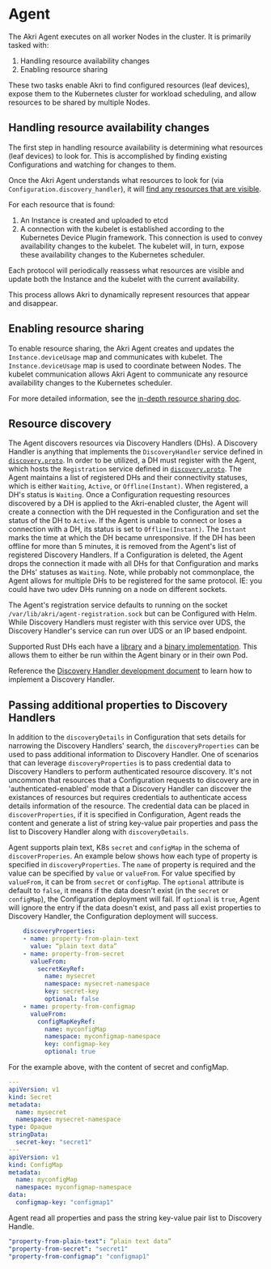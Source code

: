 # Agent

The Akri Agent executes on all worker Nodes in the cluster. It is primarily tasked with:

1. Handling resource availability changes
2. Enabling resource sharing

These two tasks enable Akri to find configured resources (leaf devices), expose them to the Kubernetes cluster for workload scheduling, and allow resources to be shared by multiple Nodes.

## Handling resource availability changes

The first step in handling resource availability is determining what resources (leaf devices) to look for. This is accomplished by finding existing Configurations and watching for changes to them.

Once the Akri Agent understands what resources to look for (via `Configuration.discovery_handler`), it will [find any resources that are visible](agent-in-depth.md#resource-discovery).

For each resource that is found:

1. An Instance is created and uploaded to etcd
2. A connection with the kubelet is established according to the Kubernetes Device Plugin framework.  This connection is used to convey availability changes to the kubelet. The kubelet will, in turn, expose these availability changes to the Kubernetes scheduler.

Each protocol will periodically reassess what resources are visible and update both the Instance and the kubelet with the current availability.

This process allows Akri to dynamically represent resources that appear and disappear.

## Enabling resource sharing

To enable resource sharing, the Akri Agent creates and updates the `Instance.deviceUsage` map and communicates with kubelet. The `Instance.deviceUsage` map is used to coordinate between Nodes. The kubelet communication allows Akri Agent to communicate any resource availability changes to the Kubernetes scheduler.

For more detailed information, see the [in-depth resource sharing doc](resource-sharing-in-depth.md).

## Resource discovery

The Agent discovers resources via Discovery Handlers (DHs). A Discovery Handler is anything that implements the `DiscoveryHandler` service defined in [`discovery.proto`](https://github.com/project-akri/akri/blob/main/discovery-utils/proto/discovery.proto). In order to be utilized, a DH must register with the Agent, which hosts the `Registration` service defined in [`discovery.proto`](https://github.com/project-akri/akri/blob/main/discovery-utils/proto/discovery.proto). The Agent maintains a list of registered DHs and their connectivity statuses, which is either `Waiting`, `Active`, or `Offline(Instant)`. When registered, a DH's status is `Waiting`. Once a Configuration requesting resources discovered by a DH is applied to the Akri-enabled cluster, the Agent will create a connection with the DH requested in the Configuration and set the status of the DH to `Active`. If the Agent is unable to connect or loses a connection with a DH, its status is set to `Offline(Instant)`. The `Instant` marks the time at which the DH became unresponsive. If the DH has been offline for more than 5 minutes, it is removed from the Agent's list of registered Discovery Handlers. If a Configuration is deleted, the Agent drops the connection it made with all DHs for that Configuration and marks the DHs' statuses as `Waiting`. Note, while probably not commonplace, the Agent allows for multiple DHs to be registered for the same protocol. IE: you could have two udev DHs running on a node on different sockets.

The Agent's registration service defaults to running on the socket `/var/lib/akri/agent-registration.sock` but can be Configured with Helm. While Discovery Handlers must register with this service over UDS, the Discovery Handler's service can run over UDS or an IP based endpoint.

Supported Rust DHs each have a [library](https://github.com/project-akri/akri/tree/main/discovery-handlers) and a [binary implementation](https://github.com/project-akri/akri/tree/main/discovery-handler-modules). This allows them to either be run within the Agent binary or in their own Pod.

Reference the [Discovery Handler development document](../development/handler-development.md) to learn how to implement a Discovery Handler.

## Passing additional properties to Discovery Handlers

In addition to the `discoveryDetails` in Configuration that sets details for narrowing the Discovery Handlers' search, the `discoveryProperties` can be used to pass additional information to Discovery Handler. One of scenarios that can leverage `discoveryProperties` is to pass credential data to Discovery Handlers to perform
authenticated resource discovery.
It's not uncommon that resources that a Configuration requests to discovery are in 'authenticated-enabled' mode that a Discovery Handler can discover the
existances of resources but requires credentials to authenticate access details information of the resource. The credential data can be placed in 
`discoverProperties`, if it is specified in Configuration, Agent reads the content and generate a list of string key-value pair properties and pass the list to
Discovery Handler along with `discoveryDetails`.

Agent supports plain text, K8s `secret` and `configMap` in the schema of `discoverProperies`. An example below shows how each type of property is specified in `discoveryProperties`. The `name` of property is required and the value can be specified by `value` or `valueFrom`. For value specified by `valueFrom`, it can be from `secret` or `configMap`. The `optional` attribute is default to `false`, it means if the data doesn't exist (in the `secret` or `configMap`), the Configuration deployment 
will fail. If `optional` is `true`, Agent will ignore the entry if the data doesn't exist, and pass all exist properties to Discovery Handler, the Configuration deployment will success.

```yaml 
    discoveryProperties:
    - name: property-from-plain-text
      value: “plain text data”
    - name: property-from-secret
      valueFrom:
        secretKeyRef:
          name: mysecret
          namespace: mysecret-namespace
          key: secret-key
          optional: false
    - name: property-from-configmap
      valueFrom:
        configMapKeyRef:
          name: myconfigMap
          namespace: myconfigmap-namespace
          key: configmap-key
          optional: true
```

For the example above, with the content of secret and configMap.

```yaml
---
apiVersion: v1
kind: Secret
metadata:
  name: mysecret
  namespace: mysecret-namespace
type: Opaque
stringData:
  secret-key: "secret1"
---
apiVersion: v1
kind: ConfigMap
metadata:
  name: myconfigMap
  namespace: myconfigmap-namespace
data:
  configmap-key: "configmap1"
```

Agent read all properties and pass the string key-value pair list to Discovery Handle.

```yaml
"property-from-plain-text": “plain text data”
"property-from-secret": "secret1"
"property-from-configmap": "configmap1"
```

